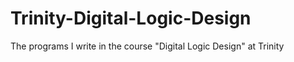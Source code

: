 # Trinity-Digital-Logic-Design
The programs I write in the course "Digital Logic Design" at Trinity
